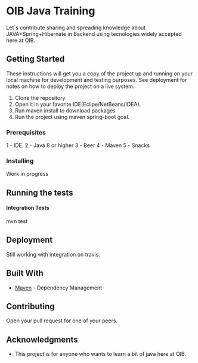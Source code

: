 # OIB Java Training

Let`s contribute sharing and spreading knowledge about JAVA+Spring+Hibernate in Backend using tecnologies widely accepted here at OIB.

## Getting Started

These instructions will get you a copy of the project up and running on your local machine for development and testing purposes. See deployment for notes on how to deploy the project on a live system.

1) Clone the repository 
2) Open it in your favorite IDE(Eclipe/NetBeans/IDEA).
3) Run maven install to download packages 
4) Run the project using maven spring-boot goal.

### Prerequisites

1 - IDE.
2 - Java 8 or higher
3 - Beer
4 - Maven
5 - Snacks


### Installing

Work in progress

## Running the tests

#### Integration Tests
mvn test

## Deployment

Still working with integration on travis.

## Built With

* [Maven](https://maven.apache.org/) - Dependency Management


## Contributing

Open your pull request for one of your peers.

## Acknowledgments

* This project is for anyone who wants to learn a bit of java here at OIB.
